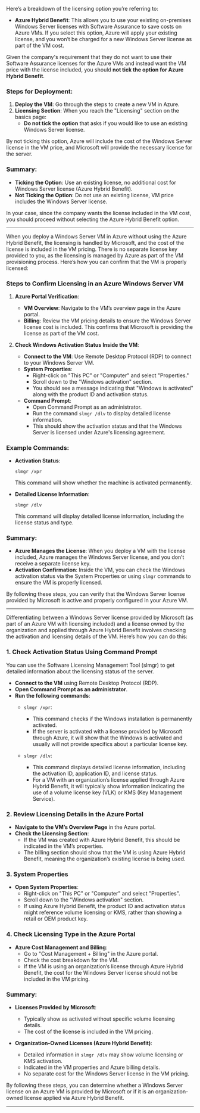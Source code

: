 Here’s a breakdown of the licensing option you’re referring to:

- **Azure Hybrid Benefit**: This allows you to use your existing on-premises Windows Server licenses with Software Assurance to save costs on Azure VMs. If you select this option, Azure will apply your existing license, and you won’t be charged for a new Windows Server license as part of the VM cost.

Given the company's requirement that they do not want to use their Software Assurance licenses for the Azure VMs and instead want the VM price with the license included, you should **not tick the option for Azure Hybrid Benefit**.

### Steps for Deployment:
1. **Deploy the VM**: Go through the steps to create a new VM in Azure.
2. **Licensing Section**: When you reach the "Licensing" section on the basics page:
   - **Do not tick the option** that asks if you would like to use an existing Windows Server license.

By not ticking this option, Azure will include the cost of the Windows Server license in the VM price, and Microsoft will provide the necessary license for the server.

### Summary:
- **Ticking the Option**: Use an existing license, no additional cost for Windows Server license (Azure Hybrid Benefit).
- **Not Ticking the Option**: Do not use an existing license, VM price includes the Windows Server license.

In your case, since the company wants the license included in the VM cost, you should proceed without selecting the Azure Hybrid Benefit option.

---

When you deploy a Windows Server VM in Azure without using the Azure Hybrid Benefit, the licensing is handled by Microsoft, and the cost of the license is included in the VM pricing. There is no separate license key provided to you, as the licensing is managed by Azure as part of the VM provisioning process. Here’s how you can confirm that the VM is properly licensed:

### Steps to Confirm Licensing in an Azure Windows Server VM

1. **Azure Portal Verification**:
    - **VM Overview**: Navigate to the VM’s overview page in the Azure portal.
    - **Billing**: Review the VM pricing details to ensure the Windows Server license cost is included. This confirms that Microsoft is providing the license as part of the VM cost.

2. **Check Windows Activation Status Inside the VM**:
    - **Connect to the VM**: Use Remote Desktop Protocol (RDP) to connect to your Windows Server VM.
    - **System Properties**: 
        - Right-click on "This PC" or "Computer" and select "Properties."
        - Scroll down to the "Windows activation" section.
        - You should see a message indicating that "Windows is activated" along with the product ID and activation status.
    - **Command Prompt**:
        - Open Command Prompt as an administrator.
        - Run the command `slmgr /dlv` to display detailed license information.
        - This should show the activation status and that the Windows Server is licensed under Azure's licensing agreement.

### Example Commands:

- **Activation Status**:
  ```shell
  slmgr /xpr
  ```
  This command will show whether the machine is activated permanently.

- **Detailed License Information**:
  ```shell
  slmgr /dlv
  ```
  This command will display detailed license information, including the license status and type.

### Summary:

- **Azure Manages the License**: When you deploy a VM with the license included, Azure manages the Windows Server license, and you don’t receive a separate license key.
- **Activation Confirmation**: Inside the VM, you can check the Windows activation status via the System Properties or using `slmgr` commands to ensure the VM is properly licensed.

By following these steps, you can verify that the Windows Server license provided by Microsoft is active and properly configured in your Azure VM.

---

Differentiating between a Windows Server license provided by Microsoft (as part of an Azure VM with licensing included) and a license owned by the organization and applied through Azure Hybrid Benefit involves checking the activation and licensing details of the VM. Here’s how you can do this:

### 1. **Check Activation Status Using Command Prompt**

You can use the Software Licensing Management Tool (slmgr) to get detailed information about the licensing status of the server.

- **Connect to the VM** using Remote Desktop Protocol (RDP).
- **Open Command Prompt as an administrator**.
- **Run the following commands**:
  - `slmgr /xpr`:
    - This command checks if the Windows installation is permanently activated.
    - If the server is activated with a license provided by Microsoft through Azure, it will show that the Windows is activated and usually will not provide specifics about a particular license key.
    
  - `slmgr /dlv`:
    - This command displays detailed license information, including the activation ID, application ID, and license status.
    - For a VM with an organization’s license applied through Azure Hybrid Benefit, it will typically show information indicating the use of a volume license key (VLK) or KMS (Key Management Service).

### 2. **Review Licensing Details in the Azure Portal**

- **Navigate to the VM’s Overview Page** in the Azure portal.
- **Check the Licensing Section**:
  - If the VM was created with Azure Hybrid Benefit, this should be indicated in the VM’s properties.
  - The billing section should show that the VM is using Azure Hybrid Benefit, meaning the organization’s existing license is being used.

### 3. **System Properties**

- **Open System Properties**:
  - Right-click on "This PC" or "Computer" and select "Properties".
  - Scroll down to the "Windows activation" section.
  - If using Azure Hybrid Benefit, the product ID and activation status might reference volume licensing or KMS, rather than showing a retail or OEM product key.

### 4. **Check Licensing Type in the Azure Portal**

- **Azure Cost Management and Billing**:
  - Go to "Cost Management + Billing" in the Azure portal.
  - Check the cost breakdown for the VM.
  - If the VM is using an organization’s license through Azure Hybrid Benefit, the cost for the Windows Server license should not be included in the VM pricing.

### Summary:

- **Licenses Provided by Microsoft**:
  - Typically show as activated without specific volume licensing details.
  - The cost of the license is included in the VM pricing.

- **Organization-Owned Licenses (Azure Hybrid Benefit)**:
  - Detailed information in `slmgr /dlv` may show volume licensing or KMS activation.
  - Indicated in the VM properties and Azure billing details.
  - No separate cost for the Windows Server license in the VM pricing.

By following these steps, you can determine whether a Windows Server license on an Azure VM is provided by Microsoft or if it is an organization-owned license applied via Azure Hybrid Benefit.


---

